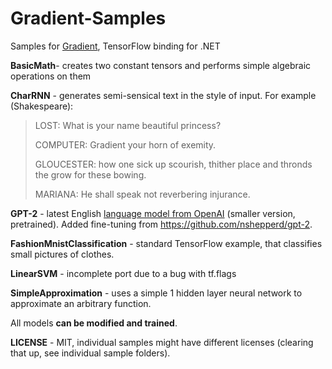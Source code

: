 # Gradient-Samples
Samples for [Gradient](https://losttech.software/gradient.html), TensorFlow binding for .NET

**BasicMath**- creates two constant tensors and performs simple algebraic operations on them

**CharRNN** - generates semi-sensical text in the style of input. For example (Shakespeare):
> LOST:
> What is your name beautiful princess?
>
> COMPUTER:
> Gradient your horn of exemity.
>
> GLOUCESTER:
> how one sick up scourish, thither place and thronds the grow for these bowing.
> 
> MARIANA:
> He shall speak not reverbering injurance.

**GPT-2** - latest English [language model from OpenAI](https://blog.openai.com/better-language-models/)
(smaller version, pretrained). Added fine-tuning from https://github.com/nshepperd/gpt-2.

**FashionMnistClassification** - standard TensorFlow example, that classifies small pictures of clothes.

**LinearSVM** - incomplete port due to a bug with tf.flags

**SimpleApproximation** - uses a simple 1 hidden layer neural network to approximate an arbitrary function.

All models **can be modified and trained**.

**LICENSE** - MIT, individual samples might have different licenses (clearing that up, see individual sample folders).
